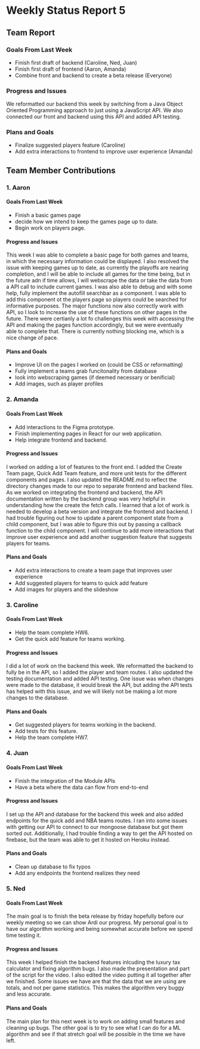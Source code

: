 # Weekly Status Report 5

## Team Report
### Goals From Last Week
- Finish first draft of backend (Caroline, Ned, Juan)
- Finish first draft of frontend (Aaron, Amanda)
- Combine front and backend to create a beta release (Everyone)

### Progress and Issues
We reformatted our backend this week by switching from a Java Object Oriented Programming approach to just using a JavaScript API. We also connected our front and backend using this API and added API testing.

### Plans and Goals
- Finalize suggested players feature (Caroline)
- Add extra interactions to frontend to improve user experience (Amanda)


## Team Member Contributions
### 1. Aaron
#### Goals From Last Week
- Finish a basic games page
- decide how we intend to keep the games page up to date.
- Begin work on players page.

#### Progress and Issues
This week I was able to complete a basic page for both games and teams, in which the necessary information could be displayed. I also resolved the issue with keeping
games up to date, as currently the playoffs are nearing completion, and I will be able to include all games for the time being, but in the future adn if time allows, I will webscrape the data or take the data from a API call to include current games. I was also able to debug and with some help, fully implement the autofill searchbar as a component. I was able to add this component ot the players page so players could be searched for informative purposes. The major functions now also correctly work with API, so I look to increase the use of these functions on other pages in the future. There were certianly a lot fo challenges this week with accessing the API and making the pages function accordingly, but we were eventually able to complete that. There is currently nothing blocking me, which is a nice change of pace.

#### Plans and Goals
- Improve UI on the pages I worked on (could be CSS or reformatting)
- Fully implement a teams grab funcitonality from database
- look into webscraping games (if deemed necessary or benificial)
- Add images, such as player profiles

### 2. Amanda
#### Goals From Last Week
- Add interactions to the Figma prototype.
- Finish implementing pages in React for our web application.
- Help integrate frontend and backend.

#### Progress and Issues
I worked on adding a lot of features to the front end. I added the Create Team page, Quick Add Team feature, and more unit tests for the different components and pages. I also updated the README.md to reflect the directory changes made to our repo to separate frontend and backend files. As we worked on integrating the frontend and backend, the API documentation written by the backend group was very helpful in understanding how the create the fetch calls. I learned that a lot of work is needed to develop a beta version and integrate the frontend and backend. I had trouble figuring out how to update a parent component state from a child component, but I was able to figure this out by passing a callback function to the child component. I will continue to add more interactions that improve user experience and add another suggestion feature that suggests players for teams.

#### Plans and Goals
- Add extra interactions to create a team page that improves user experience
- Add suggested players for teams to quick add feature
- Add images for players and the slideshow

### 3. Caroline
#### Goals From Last Week
- Help the team complete HW6.
- Get the quick add feature for teams working.

#### Progress and Issues
I did a lot of work on the backend this week. We reformatted the backend to fully be in the API, so I added the player and team routes. I also updated the testing documentation and added API testing. One issue was when changes were made to the database, it would break the API, but adding the API tests has helped with this issue, and we will likely not be making a lot more changes to the database.

#### Plans and Goals
- Get suggested players for teams working in the backend.
- Add tests for this feature.
- Help the team complete HW7.


### 4. Juan
#### Goals From Last Week
- Finish the integration of the Module APIs
- Have a beta where the data can flow from end-to-end

#### Progress and Issues
I set up the API and database for the backend this week and also added endpoints for the quick add and NBA teams routes. I ran into some issues with getting our API to connect to our mongoose database but got them sorted out. Additionally, I had trouble finding a way to get the API hosted on firebase, but the team was able to get it hosted on Heroku instead.

#### Plans and Goals
- Clean up database to fix typos
- Add any endpoints the frontend realizes they need

### 5. Ned
#### Goals From Last Week
The main goal is to finish the beta release by friday hopefully before our weekly meeting so we can show Ardi our progress. My personal goal is to have our algorithm working and being somewhat accurate before we spend time testing it.

#### Progress and Issues
This week I helped finish the backend features inlcuding the luxury tax calculator and fixing algorithm bugs. I also made the presentation and part of the script for the video. I also edited the video putting it all together after we finished. Some issues we have are that the data that we are using are totals, and not per game statistics. This makes the algorithm very buggy and less accurate.

#### Plans and Goals
The main plan for this next week is to work on adding small features and cleaning up bugs. The other goal is to try to see what I can do for a ML algorithm and see if that stretch goal will be possible in the time we have left.


